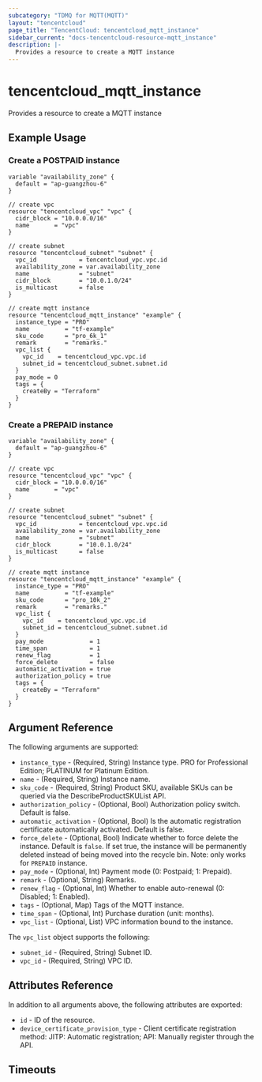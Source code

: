 ```yaml
---
subcategory: "TDMQ for MQTT(MQTT)"
layout: "tencentcloud"
page_title: "TencentCloud: tencentcloud_mqtt_instance"
sidebar_current: "docs-tencentcloud-resource-mqtt_instance"
description: |-
  Provides a resource to create a MQTT instance
---
```


# tencentcloud_mqtt_instance

Provides a resource to create a MQTT instance

## Example Usage

### Create a POSTPAID instance

```hcl
variable "availability_zone" {
  default = "ap-guangzhou-6"
}

// create vpc
resource "tencentcloud_vpc" "vpc" {
  cidr_block = "10.0.0.0/16"
  name       = "vpc"
}

// create subnet
resource "tencentcloud_subnet" "subnet" {
  vpc_id            = tencentcloud_vpc.vpc.id
  availability_zone = var.availability_zone
  name              = "subnet"
  cidr_block        = "10.0.1.0/24"
  is_multicast      = false
}

// create mqtt instance
resource "tencentcloud_mqtt_instance" "example" {
  instance_type = "PRO"
  name          = "tf-example"
  sku_code      = "pro_6k_1"
  remark        = "remarks."
  vpc_list {
    vpc_id    = tencentcloud_vpc.vpc.id
    subnet_id = tencentcloud_subnet.subnet.id
  }
  pay_mode = 0
  tags = {
    createBy = "Terraform"
  }
}
```

### Create a PREPAID instance

```hcl
variable "availability_zone" {
  default = "ap-guangzhou-6"
}

// create vpc
resource "tencentcloud_vpc" "vpc" {
  cidr_block = "10.0.0.0/16"
  name       = "vpc"
}

// create subnet
resource "tencentcloud_subnet" "subnet" {
  vpc_id            = tencentcloud_vpc.vpc.id
  availability_zone = var.availability_zone
  name              = "subnet"
  cidr_block        = "10.0.1.0/24"
  is_multicast      = false
}

// create mqtt instance
resource "tencentcloud_mqtt_instance" "example" {
  instance_type = "PRO"
  name          = "tf-example"
  sku_code      = "pro_10k_2"
  remark        = "remarks."
  vpc_list {
    vpc_id    = tencentcloud_vpc.vpc.id
    subnet_id = tencentcloud_subnet.subnet.id
  }
  pay_mode             = 1
  time_span            = 1
  renew_flag           = 1
  force_delete         = false
  automatic_activation = true
  authorization_policy = true
  tags = {
    createBy = "Terraform"
  }
}
```

## Argument Reference

The following arguments are supported:

* `instance_type` - (Required, String) Instance type. PRO for Professional Edition; PLATINUM for Platinum Edition.
* `name` - (Required, String) Instance name.
* `sku_code` - (Required, String) Product SKU, available SKUs can be queried via the DescribeProductSKUList API.
* `authorization_policy` - (Optional, Bool) Authorization policy switch. Default is false.
* `automatic_activation` - (Optional, Bool) Is the automatic registration certificate automatically activated. Default is false.
* `force_delete` - (Optional, Bool) Indicate whether to force delete the instance. Default is `false`. If set true, the instance will be permanently deleted instead of being moved into the recycle bin. Note: only works for `PREPAID` instance.
* `pay_mode` - (Optional, Int) Payment mode (0: Postpaid; 1: Prepaid).
* `remark` - (Optional, String) Remarks.
* `renew_flag` - (Optional, Int) Whether to enable auto-renewal (0: Disabled; 1: Enabled).
* `tags` - (Optional, Map) Tags of the MQTT instance.
* `time_span` - (Optional, Int) Purchase duration (unit: months).
* `vpc_list` - (Optional, List) VPC information bound to the instance.

The `vpc_list` object supports the following:

* `subnet_id` - (Required, String) Subnet ID.
* `vpc_id` - (Required, String) VPC ID.

## Attributes Reference

In addition to all arguments above, the following attributes are exported:

* `id` - ID of the resource.
* `device_certificate_provision_type` - Client certificate registration method: JITP: Automatic registration; API: Manually register through the API.


## Timeouts

<no value>



